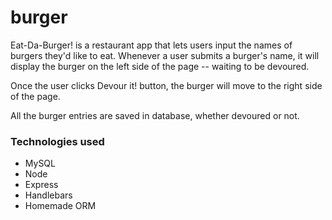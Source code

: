 # burger
Eat-Da-Burger! is a restaurant app that lets users input the names of burgers they'd like to eat. Whenever a user submits a burger's name, it will display the burger on the left side of the page -- waiting to be devoured. 

Once the user clicks  Devour it! button, the burger will move to the right side of the page.

All the burger entries are saved in database, whether devoured or not. 

### Technologies used
* MySQL
* Node
* Express
* Handlebars
* Homemade ORM